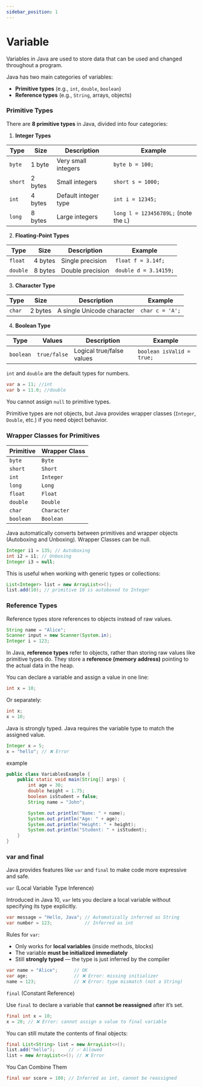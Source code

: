 ```yaml
---
sidebar_position: 1
---
```


# Variable


Variables in Java are used to store data that can be used and changed throughout a program.


Java has two main categories of variables:
- **Primitive types** (e.g., `int`, `double`, `boolean`)
- **Reference types** (e.g., `String`, arrays, objects)

### Primitive Types

There are **8 primitive types** in Java, divided into four categories:


1. **Integer Types**

| Type   | Size   | Description                  | Example         |
|--------|--------|------------------------------|------------------|
| `byte` | 1 byte | Very small integers          | `byte b = 100;`  |
| `short`| 2 bytes| Small integers               | `short s = 1000;`|
| `int`  | 4 bytes| Default integer type         | `int i = 12345;` |
| `long` | 8 bytes| Large integers               | `long l = 123456789L;` (note the `L`)



2. **Floating-Point Types**

| Type     | Size   | Description        | Example             |
|----------|--------|--------------------|----------------------|
| `float`  | 4 bytes| Single precision   | `float f = 3.14f;`   |
| `double` | 8 bytes| Double precision   | `double d = 3.14159;`|

3. **Character Type**

| Type    | Size   | Description            | Example              |
|---------|--------|------------------------|-----------------------|
| `char`  | 2 bytes| A single Unicode character | `char c = 'A';`   |


4. **Boolean Type**

| Type      | Values       | Description                 | Example              |
|-----------|--------------|-----------------------------|-----------------------|
| `boolean` | `true/false` | Logical true/false values   | `boolean isValid = true;`|

`int` and `double` are the default types for numbers.

```java
var a = 11; //int
var b = 11.0; //double
```

You cannot assign `null` to primitive types.

Primitive types are not objects, but Java provides wrapper classes (`Integer`, `Double`, etc.) if you need object behavior.

### Wrapper Classes for Primitives

| Primitive | Wrapper Class |
|-----------|----------------|
| `byte`    | `Byte`         |
| `short`   | `Short`        |
| `int`     | `Integer`      |
| `long`    | `Long`         |
| `float`   | `Float`        |
| `double`  | `Double`       |
| `char`    | `Character`    |
| `boolean` | `Boolean`      |

Java automatically converts between primitives and wrapper objects (Autoboxing and Unboxing). Wrapper Classes can be null.

```java
Integer i1 = 135; // Autoboxing
int i2 = i1; // Unboxing
Integer i3 = null;
```

This is useful when working with generic types or collections:

```java
List<Integer> list = new ArrayList<>();
list.add(10); // primitive 10 is autoboxed to Integer
```

### Reference Types

Reference types store references to objects instead of raw values.

```java
String name = "Alice";
Scanner input = new Scanner(System.in);
Integer i = 123;
```


In Java, **reference types** refer to objects, rather than storing raw values like primitive types do.
They store a **reference (memory address)** pointing to the actual data in the heap.


You can declare a variable and assign a value in one line:

```java
int x = 10;
```

Or separately:

```java
int x;
x = 10;
```

Java is strongly typed. Java requires the variable type to match the assigned value.

```java
Integer x = 5;
x = "hello"; // ❌ Error
```

example

```java
public class VariablesExample {
    public static void main(String[] args) {
        int age = 30;
        double height = 1.75;
        boolean isStudent = false;
        String name = "John";

        System.out.println("Name: " + name);
        System.out.println("Age: " + age);
        System.out.println("Height: " + height);
        System.out.println("Student: " + isStudent);
    }
}
```

### var and final

Java provides features like `var` and `final` to make code more expressive and safe.

`var` (Local Variable Type Inference)

Introduced in Java 10, `var` lets you declare a local variable without specifying its type explicitly.

```java
var message = "Hello, Java"; // Automatically inferred as String
var number = 123;            // Inferred as int
```

Rules for `var`:

- Only works for **local variables** (inside methods, blocks)
- The variable **must be initialized immediately**
- Still **strongly typed** — the type is just inferred by the compiler

```java
var name = "Alice";      // OK
var age;                 // ❌ Error: missing initializer
name = 123;              // ❌ Error: type mismatch (not a String)
```

`final` (Constant Reference)

Use `final` to declare a variable that **cannot be reassigned** after it’s set.

```java
final int x = 10;
x = 20; // ❌ Error: cannot assign a value to final variable
```

You can still mutate the contents of final objects:

```java
final List<String> list = new ArrayList<>();
list.add("hello");     // ✅ Allowed
list = new ArrayList<>(); // ❌ Error
```

You Can Combine Them

```java
final var score = 100; // Inferred as int, cannot be reassigned
```